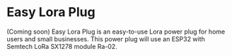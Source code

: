 # Easy Lora Plug
(Coming soon) Easy Lora Plug is an easy-to-use Lora power plug for home users and small businesses. This power plug will use an ESP32 with Semtech LoRa SX1278 module Ra-02.
